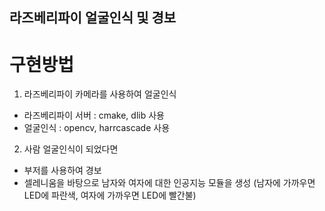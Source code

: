 
## 라즈베리파이 얼굴인식 및 경보


# 구현방법

1. 라즈베리파이 카메라를 사용하여 얼굴인식
  - 라즈베리파이 서버 : cmake, dlib 사용
  - 얼굴인식 : opencv, harrcascade 사용

2. 사람 얼굴인식이 되었다면
  - 부저를 사용하여 경보
  - 셀레니움을 바탕으로 남자와 여자에 대한 인공지능 모듈을 생성
    (남자에 가까우면 LED에 파란색, 여자에 가까우면 LED에 빨간불)
